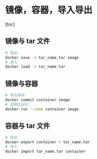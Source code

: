 # 镜像，容器，导入导出

[toc]

## 镜像与 tar 文件

```bash
# 导出
docker save -o tar_name.tar image
# 导入
docker load -i tar_name.tar
```

## 镜像与容器

```bash
# 导出保存
docker commit container image
# 实例化运行
docker run --name container image
```

## 容器与 tar 文件

```bash
# 导出
docker export container > tar_name.tar
# 导入
docker import tar_name.tar container
```
